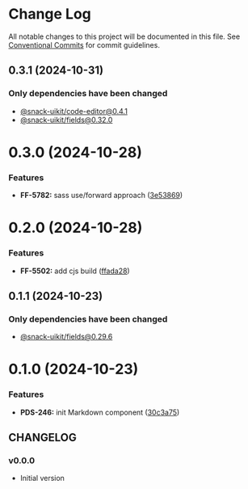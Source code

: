 # Change Log

All notable changes to this project will be documented in this file.
See [Conventional Commits](https://conventionalcommits.org) for commit guidelines.

## 0.3.1 (2024-10-31)

### Only dependencies have been changed
* [@snack-uikit/code-editor@0.4.1](https://github.com/cloud-ru-tech/snack-uikit/blob/master/packages/code-editor/CHANGELOG.md)
* [@snack-uikit/fields@0.32.0](https://github.com/cloud-ru-tech/snack-uikit/blob/master/packages/fields/CHANGELOG.md)





# 0.3.0 (2024-10-28)


### Features

* **FF-5782:** sass use/forward approach ([3e53869](https://github.com/cloud-ru-tech/snack-uikit/commit/3e53869ace864a7718e434b7f410c15dbd911cd5))





# 0.2.0 (2024-10-28)


### Features

* **FF-5502:** add cjs build ([ffada28](https://github.com/cloud-ru-tech/snack-uikit/commit/ffada28bfdc37ea760eb1c8759342e680bdf8dd6))





## 0.1.1 (2024-10-23)

### Only dependencies have been changed
* [@snack-uikit/fields@0.29.6](https://github.com/cloud-ru-tech/snack-uikit/blob/master/packages/fields/CHANGELOG.md)





# 0.1.0 (2024-10-23)


### Features

* **PDS-246:** init Markdown component ([30c3a75](https://github.com/cloud-ru-tech/snack-uikit/commit/30c3a7554a61cc40cb017dff388c06229e71ee34))





## CHANGELOG

### v0.0.0

- Initial version
